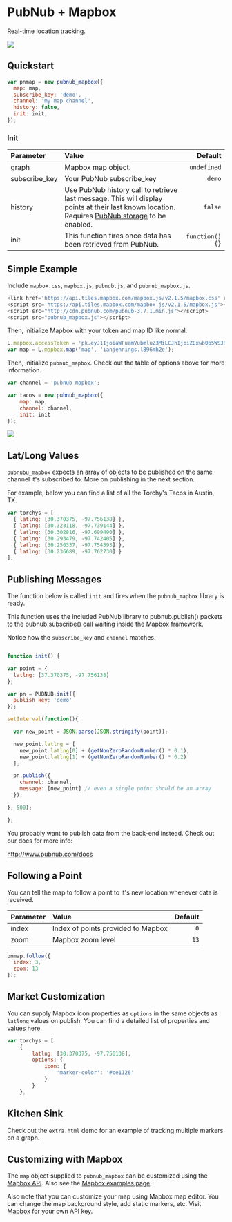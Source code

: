 # PubNub + Mapbox

Real-time location tracking. 

![](http://i.imgur.com/25Zg5YB.gif)

## Quickstart

```js
var pnmap = new pubnub_mapbox({
  map: map,
  subscribe_key: 'demo',
  channel: 'my map channel',
  history: false,
  init: init,
});
```

### Init

Parameter | Value | Default
| :------------ |:---------------| -----:|
| graph | Mapbox map object. | ```undefined```
| subscribe_key | Your PubNub subscribe_key | ```demo```
| history | Use PubNub history call to retrieve last message. This will display points at their last known location. Requires [PubNub storage](http://www.pubnub.com/how-it-works/storage-and-playback/) to be enabled. | ```false```
| init | This function fires once data has been retrieved from PubNub.  | ```function(){}```

## Simple Example

Include ```mapbox.css```, ```mapbox.js```, ```pubnub.js```, and ```pubnub_mapbox.js```.

```js
<link href='https://api.tiles.mapbox.com/mapbox.js/v2.1.5/mapbox.css' rel='stylesheet' />
<script src='https://api.tiles.mapbox.com/mapbox.js/v2.1.5/mapbox.js'></script>
<script src="http://cdn.pubnub.com/pubnub-3.7.1.min.js"></script>
<script src="pubnub_mapbox.js"></script>
```

Then, initialize Mapbox with your token and map ID like normal.

```js
L.mapbox.accessToken = 'pk.eyJ1IjoiaWFuamVubmluZ3MiLCJhIjoiZExwb0p5WSJ9.XLi48h-NOyJOCJuu1-h-Jg';
var map = L.mapbox.map('map', 'ianjennings.l896mh2e');
```

Then, initialize ```pubnub_mapbox```. Check out the table of options above for more information.

```js
var channel = 'pubnub-mapbox';

var tacos = new pubnub_mapbox({
    map: map,
    channel: channel,
    init: init
});
```

![](http://i.imgur.com/QtJ7E3d.gif)

## Lat/Long Values

```pubnubu_mapbox``` expects an array of objects to be published on the same channel it's subscribed to. More on publishing in the next section.

For example, below you can find a list of all the Torchy's Tacos in Austin, TX.

```js
var torchys = [
  { latlng: [30.370375, -97.756138] },
  { latlng: [30.323118, -97.739144] },
  { latlng: [30.302816, -97.699490] },
  { latlng: [30.293479, -97.742405] },
  { latlng: [30.250337, -97.754593] },
  { latlng: [30.236689, -97.762730] }
];
```

## Publishing Messages

The function below is called ```init``` and fires when the ```pubnub_mapbox``` library is ready.

This function uses the included PubNub library to pubnub.publish() 
packets to the pubnub.subscribe() call waiting inside the 
Mapbox framework. 

Notice how the ```subscribe_key``` and ```channel```  matches.

```js

function init() {

var point = {
  latlng: [37.370375, -97.756138]
};

var pn = PUBNUB.init({
  publish_key: 'demo'
});

setInterval(function(){

  var new_point = JSON.parse(JSON.stringify(point));

  new_point.latlng = [
    new_point.latlng[0] + (getNonZeroRandomNumber() * 0.1),
    new_point.latlng[1] + (getNonZeroRandomNumber() * 0.2)
  ];

  pn.publish({
    channel: channel,
    message: [new_point] // even a single point should be an array
  });

}, 500);

};
```

You probably want to publish data from the back-end instead. 
Check out our docs for more info:

http://www.pubnub.com/docs

## Following a Point

You can tell the map to follow a point to it's new location whenever data is received. 

Parameter | Value | Default
| :------------ |:---------------| -----:|
| index | Index of points provided to Mapbox | ```0```
| zoom | Mapbox zoom level | ```13```

```js
pnmap.follow({
  index: 3,
  zoom: 13
});
```

## Market Customization

You can supply Mapbox icon properties as ```options``` in the same objects as ```latlong``` values on publish. You can find a detailed list of properties and values [here](https://www.mapbox.com/mapbox.js/example/v1.0.0/custom-marker/). 

```js
var torchys = [
    {
        latlng: [30.370375, -97.756138],
        options: {   
            icon: {
                'marker-color': '#ce1126'
            }
        }
    },
```

## Kitchen Sink

Check out the ```extra.html``` demo for an example of tracking multiple markers on a graph.

## Customizing with Mapbox

The ```map``` object supplied to ```pubnub_mapbox``` can be customized using the [Mapbox API](https://www.mapbox.com/mapbox.js/api/v2.1.5/). Also see the [Mapbox examples page](https://www.mapbox.com/mapbox.js/example/v1.0.0/).

Also note that you can customize your map using Mapbox map editor. You can change the map background style, add static markers, etc. Visit [Mapbox](https://www.mapbox.com/) for your own API key.
